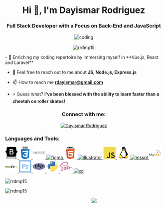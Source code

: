 <h1 align="center">Hi 👋, I'm Dayismar Rodriguez</h1>
<h3 align="center">Full Stack Developer with a Focus on Back-End and JavaScript</h3>
<p align="center">
  <img align="center" alt="coding" width="400" src="https://cdnb.artstation.com/p/assets/images/images/045/729/537/original/tong-wei-lofii-n-4.gif?1643382324"/>
</p>


<p align="center"> <img src="https://komarev.com/ghpvc/?username=rrdmp15&label=Profile%20views&color=0e75b6&color=blueviolet&style=flat-square" alt="rrdmp15" width="150" align="center"/> </p>
- 🌱 Enriching my coding repertoire by immersing myself in **Vue.js, React and Laravel**

- 💬 Feel free to reach out to me about **JS, Node.js, Express.js**

- 📫 How to reach me **rdayismar@gmail.com**

- ⚡ Guess what? **I've been blessed with the ability to learn faster than a cheetah on roller skates!**

<h3 align="center">Connect with me:</h3>
<p align="center">
<a href="https://www.linkedin.com/in/dayismar-rodr%C3%ADguez-000917244/" target="blank"><img align="center" src="https://raw.githubusercontent.com/rahuldkjain/github-profile-readme-generator/master/src/images/icons/Social/linked-in-alt.svg" alt="Dayismar Rodriguez" height="30" width="50" /></a>
</p>


<h3 align="left">Languages and Tools:</h3>
<p align="left"> <a href="https://getbootstrap.com" target="_blank" rel="noreferrer"> <img src="https://raw.githubusercontent.com/devicons/devicon/master/icons/bootstrap/bootstrap-plain-wordmark.svg" alt="bootstrap" width="40" height="40"/> </a> <a href="https://www.w3schools.com/css/" target="_blank" rel="noreferrer"> <img src="https://raw.githubusercontent.com/devicons/devicon/master/icons/css3/css3-original-wordmark.svg" alt="css3" width="40" height="40"/> </a> <a href="https://expressjs.com" target="_blank" rel="noreferrer"> <img src="https://raw.githubusercontent.com/devicons/devicon/master/icons/express/express-original-wordmark.svg" alt="express" width="40" height="40"/> </a> <a href="https://www.figma.com/" target="_blank" rel="noreferrer"> <img src="https://www.vectorlogo.zone/logos/figma/figma-icon.svg" alt="figma" width="40" height="40"/> </a> <a href="https://www.w3.org/html/" target="_blank" rel="noreferrer"> <img src="https://raw.githubusercontent.com/devicons/devicon/master/icons/html5/html5-original-wordmark.svg" alt="html5" width="40" height="40"/> </a> <a href="https://www.adobe.com/in/products/illustrator.html" target="_blank" rel="noreferrer"> <img src="https://www.vectorlogo.zone/logos/adobe_illustrator/adobe_illustrator-icon.svg" alt="illustrator" width="40" height="40"/> </a> <a href="https://developer.mozilla.org/en-US/docs/Web/JavaScript" target="_blank" rel="noreferrer"> <img src="https://raw.githubusercontent.com/devicons/devicon/master/icons/javascript/javascript-original.svg" alt="javascript" width="40" height="40"/> </a> <a href="https://www.linux.org/" target="_blank" rel="noreferrer"> <img src="https://raw.githubusercontent.com/devicons/devicon/master/icons/linux/linux-original.svg" alt="linux" width="40" height="40"/> </a> <a href="https://www.microsoft.com/en-us/sql-server" target="_blank" rel="noreferrer"> <img src="https://www.svgrepo.com/show/303229/microsoft-sql-server-logo.svg" alt="mssql" width="40" height="40"/> </a> <a href="https://www.mysql.com/" target="_blank" rel="noreferrer"> <img src="https://raw.githubusercontent.com/devicons/devicon/master/icons/mysql/mysql-original-wordmark.svg" alt="mysql" width="40" height="40"/> </a> <a href="https://nodejs.org" target="_blank" rel="noreferrer"> <img src="https://raw.githubusercontent.com/devicons/devicon/master/icons/nodejs/nodejs-original-wordmark.svg" alt="nodejs" width="40" height="40"/> </a> <a href="https://www.photoshop.com/en" target="_blank" rel="noreferrer"> <img src="https://raw.githubusercontent.com/devicons/devicon/master/icons/photoshop/photoshop-line.svg" alt="photoshop" width="40" height="40"/> </a> <a href="https://www.php.net" target="_blank" rel="noreferrer"> <img src="https://raw.githubusercontent.com/devicons/devicon/master/icons/php/php-original.svg" alt="php" width="40" height="40"/> </a> <a href="https://www.python.org" target="_blank" rel="noreferrer"> <img src="https://raw.githubusercontent.com/devicons/devicon/master/icons/python/python-original.svg" alt="python" width="40" height="40"/> </a> <a href="https://sass-lang.com" target="_blank" rel="noreferrer"> <img src="https://raw.githubusercontent.com/devicons/devicon/master/icons/sass/sass-original.svg" alt="sass" width="40" height="40"/> </a> <a href="https://www.adobe.com/products/xd.html" target="_blank" rel="noreferrer"> <img src="https://cdn.worldvectorlogo.com/logos/adobe-xd.svg" alt="xd" width="40" height="40"/> </a> </p>

<p><img align="center" src="https://github-readme-stats.vercel.app/api/top-langs?username=rrdmp15&show_icons=true&locale=en&layout=compact&theme=tokyonight" alt="rrdmp15" width="40%"/></p>

<p>&nbsp;<img align="left" src="https://github-readme-stats.vercel.app/api?username=rrdmp15&show_icons=true&locale=en&theme=tokyonight" alt="rrdmp15" width="45%"/></p>

<p><img align="right" src="https://github-readme-streak-stats.herokuapp.com?user=rrdmp15&theme=tokyonight&exclude_days=Sun%2CSat)](https://git.io/streak-stats" width="45%"/></p>
